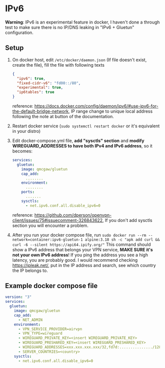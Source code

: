 # IPv6

**Warning**: IPv6 is an experimental feature in docker, I haven't done a through test to make sure there is no IP/DNS leaking in "IPv6 + Gluetun" configuration.

## Setup

1. On docker host, edit `/etc/docker/daemon.json` (If file doesn't exist, create the file), fill the file with following texts

    ```json
    {
      "ipv6": true,
      "fixed-cidr-v6": "fd00::/80",
      "experimental": true,
      "ip6tables": true
    }
    ```

    reference: <https://docs.docker.com/config/daemon/ipv6/#use-ipv6-for-the-default-bridge-network>, IP range change to unique local address following the note at button of the documentation.

1. Restart docker service (`sudo systemctl restart docker` or it's equivalent in your distro)
1. Edit docker-compose.yml file, **add "sysctls" section** and **modify WIREGUARD_ADDRESSES to have both IPv4 and IPv6 address**, so it becomes:

    ```yaml
    services:
      gluetun:
        image: qmcgaw/gluetun
        cap_add:
          ........
        environment:
          ........
        ports:
          .......
        sysctls:
          - net.ipv6.conf.all.disable_ipv6=0
    ```

    reference: <https://github.com/dperson/openvpn-client/issues/75#issuecomment-326843622>, If you don't add sysctls section you will encounter a problem.
1. After you run your docker compose file, run `sudo docker run --rm --network=container:ipv6-gluetun-1 alpine:3.18 sh -c "apk add curl && curl -6 --silent https://api64.ipify.org/"`
This command should show a IPv6 address that belongs your VPN service, **MAKE SURE it's not your own IPv6 address**!
If you ping the address you see a high latency, you are probably good.
I would recommend checking <https://ipleak.net/>, put in the IP address and search, see which country the IP belongs to.

## Example docker compose file

```yaml
version: "3"
services:
  gluetun:
    image: qmcgaw/gluetun
    cap_add:
      - NET_ADMIN
    environment:
      - VPN_SERVICE_PROVIDER=airvpn
      - VPN_TYPE=wireguard
      - WIREGUARD_PRIVATE_KEY=<insert WIREGUARD_PRIVATE_KEY>
      - WIREGUARD_PRESHARED_KEY=<insert WIREGUARD_PRESHARED_KEY>
      - WIREGUARD_ADDRESSES=xxx.xxx.xxx.xxx/32,fd7d:.............../128
      - SERVER_COUNTRIES=<country>
    sysctls:
      - net.ipv6.conf.all.disable_ipv6=0
```
